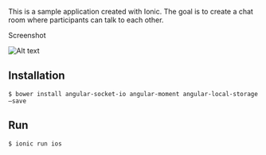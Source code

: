 This is a sample application created with Ionic. The goal is to create a chat room where participants can talk to each other.

Screenshot

![Alt text](https://raw.github.com/paulononaka/ionic_messenger/master/screenshot.jpg "Screenshot - Chat room")

## Installation

```
$ bower install angular-socket-io angular-moment angular-local-storage —save
```

## Run

```
$ ionic run ios
```
